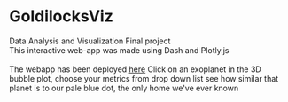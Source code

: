 # GoldilocksViz
Data Analysis and Visualization Final project</br>
This interactive web-app was made using Dash and Plotly.js</br></br>
The webapp has been deployed [here](https://exoplanets-vis.herokuapp.com/)
Click on an exoplanet in the 3D bubble plot, choose your metrics from drop down list see how similar that planet is to our pale blue dot, the only home we've ever known
